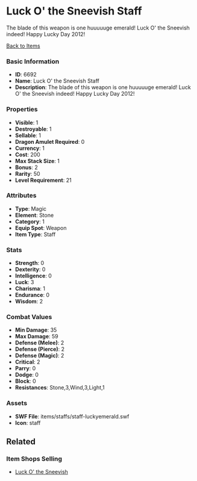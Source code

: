 # Luck O' the Sneevish Staff

The blade of this weapon is one huuuuuge emerald! Luck O' the Sneevish indeed! Happy Lucky Day 2012!

[Back to Items](../items.md)

### Basic Information

- **ID**: 6692
- **Name**: Luck O&#039; the Sneevish Staff
- **Description**: The blade of this weapon is one huuuuuge emerald! Luck O&#039; the Sneevish indeed! Happy Lucky Day 2012!

### Properties

- **Visible**: 1
- **Destroyable**: 1
- **Sellable**: 1
- **Dragon Amulet Required**: 0
- **Currency**: 1
- **Cost**: 200
- **Max Stack Size**: 1
- **Bonus**: 2
- **Rarity**: 50
- **Level Requirement**: 21

### Attributes

- **Type**: Magic
- **Element**: Stone
- **Category**: 1
- **Equip Spot**: Weapon
- **Item Type**: Staff

### Stats

- **Strength**: 0
- **Dexterity**: 0
- **Intelligence**: 0
- **Luck**: 3
- **Charisma**: 1
- **Endurance**: 0
- **Wisdom**: 2

### Combat Values

- **Min Damage**: 35
- **Max Damage**: 59
- **Defense (Melee)**: 2
- **Defense (Pierce)**: 2
- **Defense (Magic)**: 2
- **Critical**: 2
- **Parry**: 0
- **Dodge**: 0
- **Block**: 0
- **Resistances**: Stone,3,Wind,3,Light,1

### Assets

- **SWF File**: items/staffs/staff-luckyemerald.swf
- **Icon**: staff

## Related

### Item Shops Selling

- [Luck O' the Sneevish](../item-shops/254-luck-o-the-sneevish.md)

